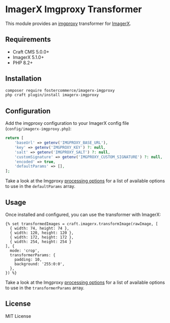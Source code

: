 # ImagerX Imgproxy Transformer

This module provides an [imgproxy](https://imgproxy.net/) transformer for [ImagerX](https://github.com/spacecatninja/craft-imager-x).

## Requirements

- Craft CMS 5.0.0+
- ImagerX 5.1.0+
- PHP 8.2+

## Installation

```bash
composer require fostercommerce/imagerx-imgproxy
php craft plugin/install imagerx-imgproxy
```

## Configuration

Add the imgproxy configuration to your ImagerX config file (`config/imagerx-imgproxy.php`):

```php
return [
    'baseUrl' => getenv('IMGPROXY_BASE_URL'),
    'key' => getenv('IMGPROXY_KEY') ?: null,
    'salt' => getenv('IMGPROXY_SALT') ?: null,
    'customSignature' => getenv('IMGPROXY_CUSTOM_SIGNATURE') ?: null,
    'encoded' => true,
    'defaultParams' => [],
];
```

Take a look at the Imgproxy [processing options](https://docs.imgproxy.net/usage/processing#processing-options) for a list of available options to use in the `defaultParams` array.

## Usage

Once installed and configured, you can use the transformer with ImagerX:

```twig
{% set transformedImages = craft.imagerx.transformImage(rawImage, [
  { width: 74, height: 74 },
  { width: 120, height: 120 },
  { width: 172, height: 172 },
  { width: 254, height: 254 }
], {
  mode: 'crop',
  transformerParams: {
    padding: 10,
    background: '255:0:0',
  },
}) %}
```

Take a look at the Imgproxy [processing options](https://docs.imgproxy.net/usage/processing#processing-options) for a list of available options to use in the `transformerParams` array.

## License

MIT License 
